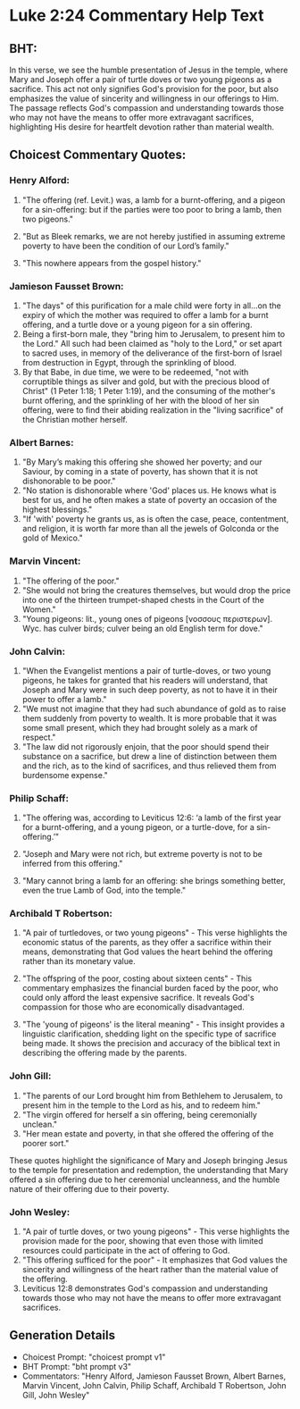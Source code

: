 # Luke 2:24 Commentary Help Text

## BHT:
In this verse, we see the humble presentation of Jesus in the temple, where Mary and Joseph offer a pair of turtle doves or two young pigeons as a sacrifice. This act not only signifies God's provision for the poor, but also emphasizes the value of sincerity and willingness in our offerings to Him. The passage reflects God's compassion and understanding towards those who may not have the means to offer more extravagant sacrifices, highlighting His desire for heartfelt devotion rather than material wealth.

## Choicest Commentary Quotes:
### Henry Alford:
1. "The offering (ref. Levit.) was, a lamb for a burnt-offering, and a pigeon for a sin-offering: but if the parties were too poor to bring a lamb, then two pigeons." 

2. "But as Bleek remarks, we are not hereby justified in assuming extreme poverty to have been the condition of our Lord’s family." 

3. "This nowhere appears from the gospel history."

### Jamieson Fausset Brown:
1. "The days" of this purification for a male child were forty in all...on the expiry of which the mother was required to offer a lamb for a burnt offering, and a turtle dove or a young pigeon for a sin offering.
2. Being a first-born male, they "bring him to Jerusalem, to present him to the Lord." All such had been claimed as "holy to the Lord," or set apart to sacred uses, in memory of the deliverance of the first-born of Israel from destruction in Egypt, through the sprinkling of blood.
3. By that Babe, in due time, we were to be redeemed, "not with corruptible things as silver and gold, but with the precious blood of Christ" (1 Peter 1:18; 1 Peter 1:19), and the consuming of the mother's burnt offering, and the sprinkling of her with the blood of her sin offering, were to find their abiding realization in the "living sacrifice" of the Christian mother herself.

### Albert Barnes:
1. "By Mary’s making this offering she showed her poverty; and our Saviour, by coming in a state of poverty, has shown that it is not dishonorable to be poor."
2. "No station is dishonorable where 'God' places us. He knows what is best for us, and he often makes a state of poverty an occasion of the highest blessings."
3. "If 'with' poverty he grants us, as is often the case, peace, contentment, and religion, it is worth far more than all the jewels of Golconda or the gold of Mexico."

### Marvin Vincent:
1. "The offering of the poor."
2. "She would not bring the creatures themselves, but would drop the price into one of the thirteen trumpet-shaped chests in the Court of the Women."
3. "Young pigeons: lit., young ones of pigeons [νοσσους περιστερων]. Wyc. has culver birds; culver being an old English term for dove."

### John Calvin:
1. "When the Evangelist mentions a pair of turtle-doves, or two young pigeons, he takes for granted that his readers will understand, that Joseph and Mary were in such deep poverty, as not to have it in their power to offer a lamb."
2. "We must not imagine that they had such abundance of gold as to raise them suddenly from poverty to wealth. It is more probable that it was some small present, which they had brought solely as a mark of respect."
3. "The law did not rigorously enjoin, that the poor should spend their substance on a sacrifice, but drew a line of distinction between them and the rich, as to the kind of sacrifices, and thus relieved them from burdensome expense."

### Philip Schaff:
1. "The offering was, according to Leviticus 12:6: ‘a lamb of the first year for a burnt-offering, and a young pigeon, or a turtle-dove, for a sin-offering.’" 

2. "Joseph and Mary were not rich, but extreme poverty is not to be inferred from this offering."

3. "Mary cannot bring a lamb for an offering: she brings something better, even the true Lamb of God, into the temple."

### Archibald T Robertson:
1. "A pair of turtledoves, or two young pigeons" - This verse highlights the economic status of the parents, as they offer a sacrifice within their means, demonstrating that God values the heart behind the offering rather than its monetary value.

2. "The offspring of the poor, costing about sixteen cents" - This commentary emphasizes the financial burden faced by the poor, who could only afford the least expensive sacrifice. It reveals God's compassion for those who are economically disadvantaged.

3. "The 'young of pigeons' is the literal meaning" - This insight provides a linguistic clarification, shedding light on the specific type of sacrifice being made. It shows the precision and accuracy of the biblical text in describing the offering made by the parents.

### John Gill:
1. "The parents of our Lord brought him from Bethlehem to Jerusalem, to present him in the temple to the Lord as his, and to redeem him."
2. "The virgin offered for herself a sin offering, being ceremonially unclean."
3. "Her mean estate and poverty, in that she offered the offering of the poorer sort."

These quotes highlight the significance of Mary and Joseph bringing Jesus to the temple for presentation and redemption, the understanding that Mary offered a sin offering due to her ceremonial uncleanness, and the humble nature of their offering due to their poverty.

### John Wesley:
1. "A pair of turtle doves, or two young pigeons" - This verse highlights the provision made for the poor, showing that even those with limited resources could participate in the act of offering to God.
2. "This offering sufficed for the poor" - It emphasizes that God values the sincerity and willingness of the heart rather than the material value of the offering.
3. Leviticus 12:8 demonstrates God's compassion and understanding towards those who may not have the means to offer more extravagant sacrifices.


## Generation Details
- Choicest Prompt: "choicest prompt v1"
- BHT Prompt: "bht prompt v3"
- Commentators: "Henry Alford, Jamieson Fausset Brown, Albert Barnes, Marvin Vincent, John Calvin, Philip Schaff, Archibald T Robertson, John Gill, John Wesley"
